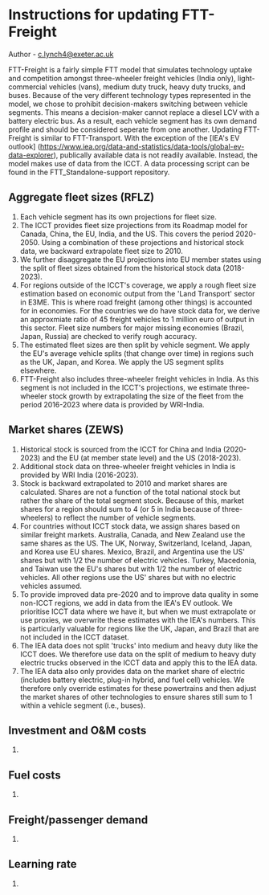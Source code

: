 # Instructions for updating FTT-Freight
Author - c.lynch4@exeter.ac.uk

FTT-Freight is a fairly simple FTT model that simulates technology uptake and competition amongst three-wheeler freight vehicles (India only), light-commercial vehicles (vans), medium duty truck, heavy duty trucks, and buses. Because of the very different technology types represented in the model, we chose to prohibit decision-makers switching between vehicle segments. This means a decision-maker cannot replace a diesel LCV with a battery electric bus. As a result, each vehicle segment has its own demand profile and should be considered seperate from one another.
Updating FTT-Freight is similar to FTT-Transport. With the exception of the [IEA's EV outlook] (https://www.iea.org/data-and-statistics/data-tools/global-ev-data-explorer), publically available data is not readily available. Instead, the model makes use of data from the ICCT. A data processing script can be found in the FTT_Standalone-support repository.

## Aggregate fleet sizes (RFLZ)
1. Each vehicle segment has its own projections for fleet size. 
2. The ICCT provides fleet size projections from its Roadmap model for Canada, China, the EU, India, and the US. This covers the period 2020-2050. Using a combination of these projections and historical stock data, we backward extrapolate fleet size to 2010.
3. We further disaggregate the EU projections into EU member states using the split of fleet sizes obtained from the historical stock data (2018-2023).
4. For regions outside of the ICCT's coverage, we apply a rough fleet size estimation based on economic output from the 'Land Transport' sector in E3ME. This is where road freight (among other things) is accounted for in economies. For the countries we do have stock data for, we derive an approxmiate ratio of 45 freight vehicles to 1 million euro of output in this sector. Fleet size numbers for major missing economies (Brazil, Japan, Russia) are checked to verify rough accuracy.
5. The estimated fleet sizes are then split by vehicle segment. We apply the EU's average vehicle splits (that change over time) in regions such as the UK, Japan, and Korea. We apply the US segment splits elsewhere.
6. FTT-Freight also includes three-wheeler freight vehicles in India. As this segment is not included in the ICCT's projections, we estimate three-wheeler stock growth by extrapolating the size of the fleet from the period 2016-2023 where data is provided by WRI-India. 

## Market shares (ZEWS)
1. Historical stock is sourced from the ICCT for China and India (2020-2023) and the EU (at member state level) and the US (2018-2023).
2. Additional stock data on three-wheeler freight vehicles in India is provided by WRI India (2016-2023).
3. Stock is backward extrapolated to 2010 and market shares are calculated. Shares are not a function of the total national stock but rather the share of the total segment stock. Because of this, market shares for a region should sum to 4 (or 5 in India because of three-wheelers) to reflect the number of vehicle segments.
4. For countries without ICCT stock data, we assign shares based on similar freight markets. Australia, Canada, and New Zealand use the same shares as the US. The UK, Norway, Switzerland, Iceland, Japan, and Korea use EU shares. Mexico, Brazil, and Argentina use the US' shares but with 1/2 the number of electric vehicles. Turkey, Macedonia, and Taiwan use the EU's shares but with 1/2 the number of electric vehicles. All other regions use the US' shares but with no electric vehicles assumed.
5. To provide improved data pre-2020 and to improve data quality in some non-ICCT regions, we add in data from the IEA's EV outlook. We prioritise ICCT data where we have it, but when we must extrapolate or use proxies, we overwrite these estimates with the IEA's numbers. This is particularly valuable for regions like the UK, Japan, and Brazil that are not included in the ICCT dataset.
6. The IEA data does not split 'trucks' into medium and heavy duty like the ICCT does. We therefore use data on the split of medium to heavy duty electric trucks observed in the ICCT data and apply this to the IEA data.
7. The IEA data also only provides data on the market share of electric (includes battery electric, plug-in hybrid, and fuel cell) vehicles. We therefore only override estimates for these powertrains and then adjust the market shares of other technologies to ensure shares still sum to 1 within a vehicle segment (i.e., buses).

## Investment and O&M costs
1. 

## Fuel costs
1. 

## Freight/passenger demand
1. 

## Learning rate
1. 

